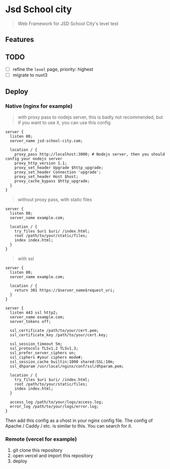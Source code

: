 # Jsd School city

> Web Framework for JSD School City's level test

## Features

## TODO

- [ ] refine the `level` page, priority: highest
- [ ] migrate to nuxt3

## Deploy

### Native (nginx for example)

> with proxy pass to nodejs server, this is badly not recommended, but if you want to use it, you can use this config

```nginx
server {
  listen 80;
  server_name jsd-school-city.com;

  location / {
    proxy_pass http://localhost:3000; # Nodejs server, then you should config your nodejs server
    proxy_http_version 1.1;
    proxy_set_header Upgrade $http_upgrade;
    proxy_set_header Connection 'upgrade';
    proxy_set_header Host $host;
    proxy_cache_bypass $http_upgrade;
  }
}
```

> without proxy pass, with static files

```nginx
server {
  listen 80;
  server_name example.com;

  location / {
    try_files $uri $uri/ /index.html;
    root /path/to/your/static/files;
    index index.html;
  }
}
```

> with ssl

```nginx
server {
  listen 80;
  server_name example.com;

  location / {
    return 301 https://$server_name$request_uri;
  }
}

server {
  listen 443 ssl http2;
  server_name example.com;
  server_tokens off;

  ssl_certificate /path/to/your/cert.pem;
  ssl_certificate_key /path/to/your/cert.key;

  ssl_session_timeout 5m;
  ssl_protocols TLSv1.2 TLSv1.3;
  ssl_prefer_server_ciphers on;
  ssl_ciphers #your ciphers mode#;
  ssl_session_cache builtin:1000 shared:SSL:10m;
  ssl_dhparam /usr/local/nginx/conf/ssl/dhparam.pem;

  location / {
    try_files $uri $uri/ /index.html;
    root /path/to/your/static/files;
    index index.html;
  }

  access_log /path/to/your/logs/access.log;
  error_log /path/to/your/logs/error.log;
}
```

Then add this config as a vhost in your nginx config file. The config of Apache / Caddy / etc. is similar to this. You can search for it.

### Remote (vercel for example)

1. git clone this repository
2. open vercel and import this repository
3. deploy

